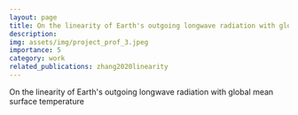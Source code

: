 ```yaml
---
layout: page
title: On the linearity of Earth's outgoing longwave radiation with global mean surface temperature
description: 
img: assets/img/project_prof_3.jpeg
importance: 5
category: work
related_publications: zhang2020linearity
---
```

 On the linearity of Earth's outgoing longwave radiation with global mean surface temperature
